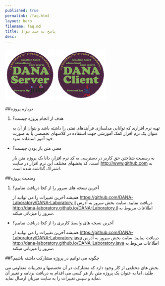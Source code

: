 ```yaml
---
published: true
permalink: /faq.html
layout: hero
filename: faq.md
title: پاسخ به چند سوال
desc: 
---
```


[![Go to server website](/assets/img/DANA_ServerSmall.png "DANA-Laboratory Client Site")](/DANA-Laboratory.jl)
[![Go to client website](/assets/img/DANA_ClientSmall.png "DANA-Laboratory Server Site")](/DANA-Laboratory.java)

##درباره پروژه

1. هدف از انجام پروژه چیست؟

    تهیه نرم افزاری که توانایی مدلسازی فرآیندهای نفتی را داشته یاشد و بتوان از آن به عنوان یک نرم افزار کمک آموزشی جهت استفاده در کلاسهای تخصصی یا به صورت خود آموز استفاده نمود.

+ معنی متن باز بودن چیست؟

    به رسمیت شناختن حق کاربر در دسترسی به کد نرم افزار، دانا یک پروژه متن باز است. کد بخشهای مختلف این نرم افزار در سایت <http://www.github.com> به اشتراک گذاشته شده است.

##وضعیت پروژه

1. آخرین نسخه های سرور را از کجا دریافت نماییم؟

     همیشه آخرین تغییرات را می توانید از <https://github.com/DANA-Laboratory/DANA-Laboratory.jl> دریافت نمایید. سایت بخش سرور به آدرس <http://dana-laboratory.github.io/DANA-Laboratory.jl> اطلاعات مربوط به سرور را میزبانی میکند.

+ آخرین نسخه های واسط کاربری را از کجا دریافت نماییم؟

     همیشه آخرین تغییرات را می توانید از <https://github.com/DANA-Laboratory/DANA-Laboratory.java> دریافت نمایید. سایت بخش سرور به آدرس <http://dana-laboratory.github.io/DANA-Laboratory.java> اطلاعات مربوط به سرور را میزبانی میکند.

##چگونه می توانیم در پروژه مشارکت داشته باشیم؟

بخش های مختلفی از کار وجود دارد که مشارکت در آن تخصصها و تجربیات متفاوتی می طلبد، اما به عنوان یک پروژه متن باز هر کسی می اقدام به دریافت برنامه و تغییر آن نماید و سپس تغییرات را به سایت میزبان ارسال نماید.
